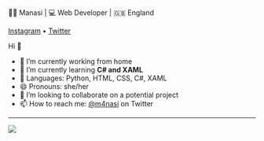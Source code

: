 👩‍💻 Manasi | 💻 Web Developer | 🇬🇧 England 

[Instagram](https://www.instagram.com/m4nasi/) • [Twitter](https://twitter.com/m4nasi) 

Hi 👋
- 🔭 I’m currently working from home
- 🌱 I’m currently learning **C# and XAML**
- 💬 Languages: Python, HTML, CSS, C#, XAML
- 😄 Pronouns: she/her
- 👯 I’m looking to collaborate on a potential project
- 📫 How to reach me: [@m4nasi](https://twitter.com/m4nasi) on Twitter
<hr>
<!--<img align="centre" src="https://github-readme-stats.vercel.app/api?username=m4nasi&theme=dark&show_icons=true" /> -->
<img align = "centre" src=("https://metrics.lecoq.io/m4nasi?template=classic&base.header=0&base.activity=0&base.community=0&base.repositories=0&base.metadata=0&languages=1&config.timezone=Europe%2FLondon&config.animated=true")>
<!--
<img align="center" src="https://github-readme-stats.vercel.app/api/top-langs/?username=m4nasi&layout=compact" />

<!--**m4nasi/m4nasi** is a ✨ _special_ ✨ repository because its `README.md` (this file) appears on your GitHub profile.

-->


